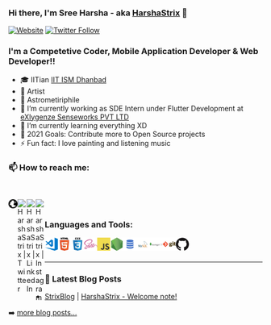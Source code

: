 <!--
**HarshaStrix/HarshaStrix** is a ✨ _special_ ✨ repository because its `README.md` (this file) appears on your GitHub profile.

Here are some ideas to get you started:

- 🔭 I’m currently working on ...
- 🌱 I’m currently learning ...
- 👯 I’m looking to collaborate on ...
- 🤔 I’m looking for help with ...
- 💬 Ask me about ...
- 📫 How to reach me: ...
- 😄 Pronouns: ...
- ⚡ Fun fact: ...
-->
### Hi there, I'm Sree Harsha - aka [HarshaStrix][website] 👋

[![Website](https://img.shields.io/website?label=myfolio-strixblog.com&style=for-the-badge&url=https%3A%2F%2Fcodestackr.com)](https://myfolio-strixblog.web.app/)
[![Twitter Follow](https://img.shields.io/twitter/follow/HarshaStrix?color=1DA1F2&logo=twitter&style=for-the-badge)](https://twitter.com/HarshaStrix)

### I'm a Competetive Coder, Mobile Application Developer & Web Developer!!

- 🎓 IITian [IIT ISM Dhanbad][college] 
- 🎨 Artist
- 🌠 󠀠󠀠Astrometiriphile
- 🔭 I’m currently working as SDE Intern under Flutter Development at [eXlygenze Senseworks PVT LTD][eXlygenze]
- 🌱 I’m currently learning everything XD
- 🥅 2021 Goals: Contribute more to Open Source projects
- ⚡ Fun fact: I love painting and listening music

### 📫 How to reach me:
<br />

[<img align="left" alt="HarshaStrix" width="18px" src="https://raw.githubusercontent.com/iconic/open-iconic/master/svg/globe.svg" />][website]
[<img align="left" alt="HarshaStrix | Twitter" width="18px" src="https://cdn.jsdelivr.net/npm/simple-icons@v3/icons/twitter.svg" />][twitter]
[<img align="left" alt="HarshaStrix | LinkedIn" width="18px" src="https://cdn.jsdelivr.net/npm/simple-icons@v3/icons/linkedin.svg" />][linkedin]
[<img align="left" alt="HarshaStrix | Instagram" width="18px" src="https://cdn.jsdelivr.net/npm/simple-icons@v3/icons/instagram.svg" />][instagram]

<br />

### Languages and Tools:

[<img align="left" alt="Visual Studio Code" width="26px" src="https://raw.githubusercontent.com/github/explore/80688e429a7d4ef2fca1e82350fe8e3517d3494d/topics/visual-studio-code/visual-studio-code.png" />][website]
[<img align="left" alt="HTML5" width="26px" src="https://raw.githubusercontent.com/github/explore/80688e429a7d4ef2fca1e82350fe8e3517d3494d/topics/html/html.png" />][website]
[<img align="left" alt="CSS3" width="26px" src="https://raw.githubusercontent.com/github/explore/80688e429a7d4ef2fca1e82350fe8e3517d3494d/topics/css/css.png" />][website]
[<img align="left" alt="Sass" width="26px" src="https://raw.githubusercontent.com/github/explore/80688e429a7d4ef2fca1e82350fe8e3517d3494d/topics/sass/sass.png" />][website]
[<img align="left" alt="JavaScript" width="26px" src="https://raw.githubusercontent.com/github/explore/80688e429a7d4ef2fca1e82350fe8e3517d3494d/topics/javascript/javascript.png" />][website]
[<img align="left" alt="Node.js" width="26px" src="https://raw.githubusercontent.com/github/explore/80688e429a7d4ef2fca1e82350fe8e3517d3494d/topics/nodejs/nodejs.png" />][website]
[<img align="left" alt="SQL" width="26px" src="https://raw.githubusercontent.com/github/explore/80688e429a7d4ef2fca1e82350fe8e3517d3494d/topics/sql/sql.png" />][website]
[<img align="left" alt="MySQL" width="26px" src="https://raw.githubusercontent.com/github/explore/80688e429a7d4ef2fca1e82350fe8e3517d3494d/topics/mysql/mysql.png" />][website]
[<img align="left" alt="MongoDB" width="26px" src="https://raw.githubusercontent.com/github/explore/80688e429a7d4ef2fca1e82350fe8e3517d3494d/topics/mongodb/mongodb.png" />][website]
[<img align="left" alt="Git" width="26px" src="https://raw.githubusercontent.com/github/explore/80688e429a7d4ef2fca1e82350fe8e3517d3494d/topics/git/git.png" />][website]
[<img align="left" alt="GitHub" width="26px" src="https://raw.githubusercontent.com/github/explore/78df643247d429f6cc873026c0622819ad797942/topics/github/github.png" />][website]

<br />
<br />

---

### 📕 Latest Blog Posts

<!-- BLOG-POST-LIST:START -->
- [StrixBlog][StrixBlog] | [HarshaStrix - Welcome note!](https://harshastrixblog.blogspot.com/2021/07/hello-welcome-to-strixblog-my-personal.html)
<!-- BLOG-POST-LIST:END -->

➡️ [more blog posts...](https://myfolio-strixblog.web.app/blog.html)



[eXlygenze]: https://truleadai.com/
[StrixBlog]: https://myfolio-strixblog.web.app/blog.html
[college]: https://iitism.ac.in/
[website]: https://myfolio-strixblog.web.app/
[course]: http://vsCodeHero.com
[twitter]: https://twitter.com/HarshaStrix
[instagram]: https://www.instagram.com/harsha.strix/
[linkedin]: https://www.linkedin.com/in/sree-harsha-700154171
